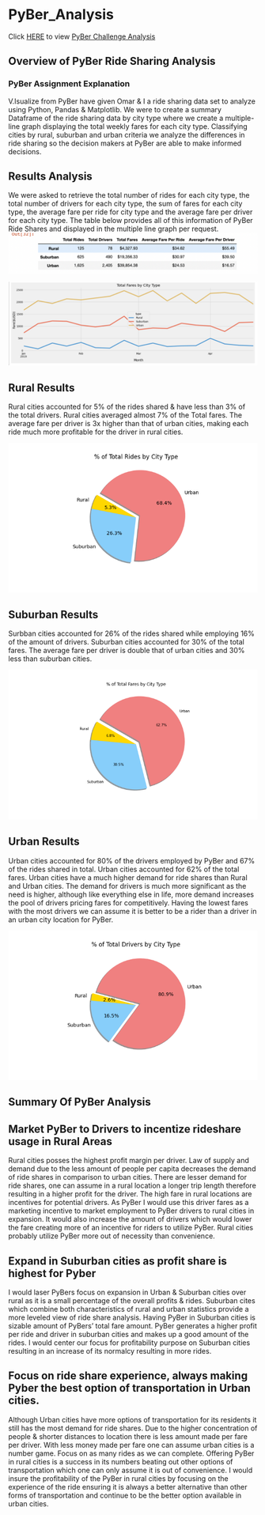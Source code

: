 # PyBer_Analysis

Click [HERE](https://github.com/stackanna/PyBer_Analysis/blob/d38b6e37a911ddb150e9e217017f16398bc38f77/PyBer_Challenge.ipynb) to view [PyBer Challenge Analysis](https://github.com/stackanna/PyBer_Analysis/blob/d38b6e37a911ddb150e9e217017f16398bc38f77/PyBer_Challenge.ipynb)

## Overview of PyBer Ride Sharing Analysis

### PyBer Assignment Explanation 

V.Isualize from PyBer have given Omar & I a ride sharing data set to analyze using Python, Pandas & Matplotlib. We were to create a summary Dataframe of the ride sharing data by city type where we create a multiple-line graph displaying the total weekly fares for each city type. Classifying cities by rural, suburban and urban criteria we analyze the differences in ride sharing so the decision makers at PyBer are able to make informed decisions. 


## Results Analysis 

We were asked to retrieve the total number of rides for each city type, the total number of drivers for each city type, the sum of fares for each city type, the average fare per ride for city type and the average fare per driver for each city type. The table below provides all of this information of PyBer Ride Shares and displayed in the multiple line graph per request. 
![alt text](https://github.com/stackanna/PyBer_Analysis/blob/d38b6e37a911ddb150e9e217017f16398bc38f77/Analysis/PyBer_Summary_DataFrame.png)

![alt text](https://github.com/stackanna/PyBer_Analysis/blob/d38b6e37a911ddb150e9e217017f16398bc38f77/Analysis/PyBer_Fare_Summary.png)

## Rural Results
Rural cities accounted for 5% of the rides shared & have less than 3% of the total drivers. Rural cities averaged almost 7% of the Total fares. The average fare per driver is 3x higher than that of urban cities, making each ride much more profitable for the driver in rural cities. 

![alt text](https://github.com/stackanna/PyBer_Analysis/blob/0f8a3e8fc758b739a8ec1f6365ec3dd6a9e6ec07/Analysis/Fig6.png)

## Suburban Results
Surbban cities accounted for 26% of the rides shared while employing 16% of the amount of drivers. Suburban cities accounted for 30% of the total fares. The average fare per driver is double that of urban cities and 30% less than suburban cities. 

![alt text](https://github.com/stackanna/PyBer_Analysis/blob/0f8a3e8fc758b739a8ec1f6365ec3dd6a9e6ec07/Analysis/Fig5.png)

## Urban Results
Urban cities accounted for 80% of the drivers employed by PyBer and 67% of the rides shared in total. Urban cities accounted for 62% of the total fares. Urban cities have a much higher demand for ride shares than Rural and Urban cities. The demand for drivers is much more significant as the need is higher, although like everything else in life, more demand increases the pool of drivers pricing fares for competitively. Having the lowest fares with the most drivers we can assume it is better to be a rider than a driver in an urban city location for PyBer. 


![alt text](https://github.com/stackanna/PyBer_Analysis/blob/0f8a3e8fc758b739a8ec1f6365ec3dd6a9e6ec07/Analysis/Fig7.png)

## Summary Of PyBer Analysis

## Market PyBer to Drivers to incentize rideshare usage in Rural Areas
Rural cities posses the highest profit margin per driver. Law of supply and demand due to the less amount of people per capita decreases the demand of ride shares in comparison to urban cities. There are lesser demand for ride shares, one can assume in a rural location a longer trip length therefore resulting in a higher profit for the driver. The high fare in rural locations are incentives for potential drivers. As PyBer I would use this driver fares as a marketing incentive to market employment to PyBer drivers to rural cities in expansion. It would also increase the amount of drivers which would lower the fare creating more of an incentive for riders to utilize PyBer. Rural cities probably utilize PyBer more out of necessity than convenience. 

## Expand in Suburban cities as profit share is highest for Pyber
I would laser PyBers focus on expansion in Urban & Suburban cities over rural as it is a small percentage of the overall profits & rides. Suburban cites which combine both characteristics of rural and urban statistics provide a more leveled view of ride share analysis. Having PyBer in Suburban cities is sizable amount of PyBers’ total fare amount. PyBer generates a higher profit per ride and driver in suburban cities and makes up a good amount of the rides. I would center our focus for profitability purpose on Suburban cities resulting in an increase of its normalcy resulting in more rides.

## Focus on ride share experience, always making Pyber the best option of transportation in Urban cities.
Although Urban cities have more options of transportation for its residents it still has the most demand for ride shares. Due to the higher concentration of people & shorter distances to location there is less amount made per fare per driver. With less money made per fare one can assume urban cities is a number game. Focus on as many rides as we can complete. Offering PyBer in rural cities is a success in its numbers beating out other options of transportation which one can only assume it is out of convenience. I would insure the profitability of the PyBer in rural cities by focusing on the experience of the ride ensuring it is always a better alternative than other forms of transportation and continue to be the better option available in urban cities. 
